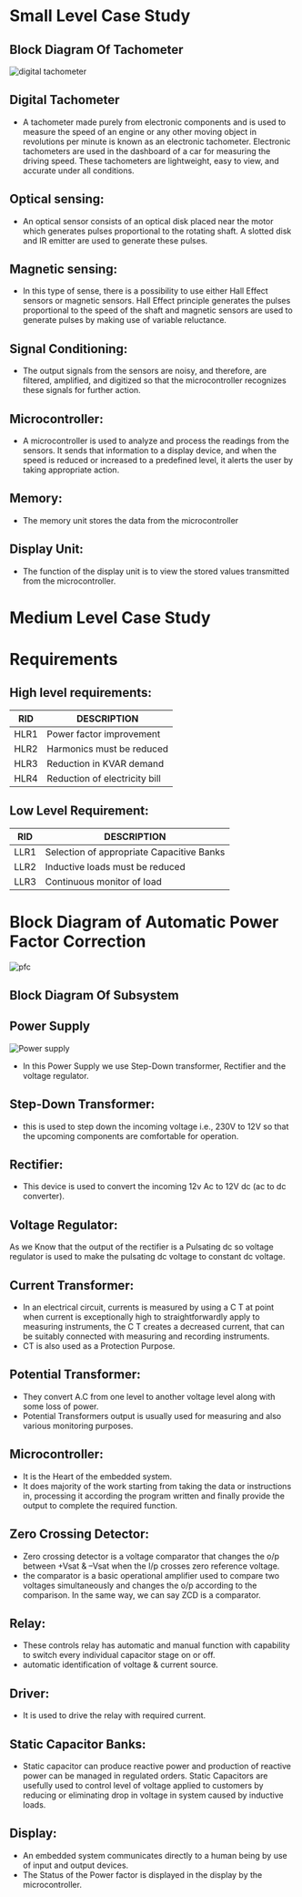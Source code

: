 # Small Level Case Study

## Block Diagram Of Tachometer

![digital tachometer](https://user-images.githubusercontent.com/82751022/154839827-e7b0263b-8a78-4ce9-8212-b31a704571e7.png)

## Digital Tachometer
- A tachometer made purely from electronic components and is used to measure the speed of an engine or any other moving object in revolutions per minute is known as an electronic tachometer. Electronic tachometers are used in the dashboard of a car for measuring the driving speed. These tachometers are lightweight, easy to view, and accurate under all conditions.

## Optical sensing: 
- An optical sensor consists of an optical disk placed near the motor which generates pulses proportional to the rotating shaft. A slotted disk and IR emitter are used to generate these pulses.

## Magnetic sensing: 
- In this type of sense, there is a possibility to use either Hall Effect sensors or magnetic sensors. Hall Effect principle generates the pulses proportional to the speed of the shaft and magnetic sensors are used to generate pulses by making use of variable reluctance.

## Signal Conditioning: 
- The output signals from the sensors are noisy, and therefore, are filtered, amplified, and digitized so that the microcontroller recognizes these signals for further action.

## Microcontroller:
-  A microcontroller is used to analyze and process the readings from the sensors. It sends that information to a display device, and when the speed is reduced or increased to a predefined level, it alerts the user by taking appropriate action.

## Memory: 
- The memory unit stores the data from the microcontroller

## Display Unit: 
- The function of the display unit is to view the stored values transmitted from the microcontroller.




# Medium Level Case Study

# Requirements

## High level requirements:

|RID	|DESCRIPTION |
|---- |----|
|HLR1	|Power factor improvement |
|HLR2	|Harmonics must be reduced |
|HLR3	|Reduction in KVAR demand |
|HLR4	|Reduction of electricity bill |

## Low Level Requirement:

|RID	|DESCRIPTION |
|---- |----|
|LLR1	|Selection of appropriate Capacitive Banks |
|LLR2	|Inductive loads must be reduced |
|LLR3	|Continuous monitor of  load |

# Block Diagram of Automatic Power Factor Correction

![pfc](https://user-images.githubusercontent.com/82751022/154841999-ff9c54fe-7b39-4453-9b0b-be28609ca92a.png)



## Block Diagram Of Subsystem

## Power Supply
![Power supply](https://user-images.githubusercontent.com/82751022/154840639-2294ade3-216f-461d-88f8-3651f7df7df1.png)

- In this Power Supply we use Step-Down transformer, Rectifier and the voltage regulator.
## Step-Down Transformer: 
  - this is used to step down the incoming voltage i.e., 230V to 12V so that the upcoming components are comfortable for operation.
## Rectifier: 
- This device is used to convert the incoming 12v Ac to 12V dc (ac to dc converter).
## Voltage Regulator: 
As we Know that the output of the rectifier is a Pulsating dc so voltage regulator is used to make the pulsating dc voltage to constant dc voltage.

## Current Transformer:
- In an electrical circuit, currents is measured by using a C T at point when current is exceptionally high to straightforwardly apply to measuring instruments, the C T creates a decreased current, that can be suitably connected with measuring and recording instruments.
- CT is also used as a Protection Purpose.

## Potential Transformer:
- They convert A.C from one level to another voltage level along with some loss of power.
- Potential Transformers output is usually used for measuring and also various monitoring purposes.




## Microcontroller:
- It is the Heart of the embedded system.
- It does majority of the work starting from taking the data or instructions in, processing it according the program written and finally provide the output to complete the required function.

## Zero Crossing Detector:
- Zero crossing detector is a voltage comparator that changes the o/p between +Vsat & –Vsat when the I/p crosses zero reference voltage.
- the comparator is a basic operational amplifier used to compare two voltages simultaneously and changes the o/p according to the comparison. In the same way, we can say ZCD is a comparator.

## Relay:
- These controls relay has automatic and manual function with capability to switch every individual capacitor stage on or off.
- automatic identification of voltage & current source.

## Driver: 
- It is used to drive the relay with required current.

## Static Capacitor Banks:
- Static capacitor can produce reactive power and production of reactive power can be managed in regulated orders. Static Capacitors are usefully used to control level of voltage applied to customers by reducing or eliminating drop in voltage in system caused by inductive loads.

## Display:
- An embedded system communicates directly to a human being by use of input and output devices.
- The Status of the Power factor is displayed in the display by the microcontroller.




